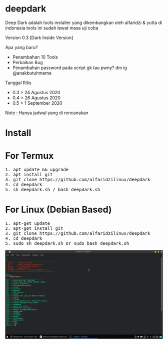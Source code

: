 # deepdark
Deep Dark adalah tools installer yang dikembangkan oleh alfaridzi &amp; yutta di indonesia tools ini sudah lewat masa uji coba

Version 0.3 [Dark Inside Version]

Apa yang baru?
- Penambahan 10 Tools
- Perbaikan Bug
- Penambahan password pada script
gk tau pwny? dm ig @anakbutuhmeme

Tanggal Rilis

- 0.3 > 24 Agustus 2020
- 0.4 > 26 Agustus 2020
- 0.5 > 1 September 2020

Note : Hanya jadwal yang di rencanakan


# Install

# For Termux
<pre>
1. apt update && upgrade
2. apt install git
3. git clone https://github.com/alfaridzilinux/deepdark
4. cd deepdark
5. sh deepdark.sh / bash deepdark.sh
</pre>

# For Linux (Debian Based)
<pre>
1. apt-get update 
2. apt-get install git
3. git clone https://github.com/alfaridzilinux/deepdark
4. cd deepdark
5. sudo sh deepdark.sh Or sudo bash deepdark.sh
</pre>


![](https://raw.githubusercontent.com/ThePrison-X/deepdark/master/images/Screenshot_20200824_105449.png)
